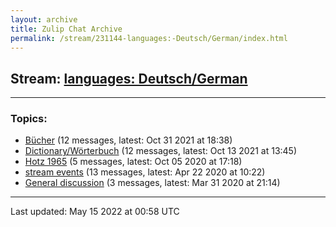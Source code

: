 ```yaml
---
layout: archive
title: Zulip Chat Archive
permalink: /stream/231144-languages:-Deutsch/German/index.html
---
```


## Stream: [languages: Deutsch/German](https://mattecapu.github.io/ct-zulip-archive/stream/231144-languages:-Deutsch/German/index.html)
---

### Topics:

* [Bücher](topic/topic_B.C3.BCcher.html) (12 messages, latest: Oct 31 2021 at 18:38)
* [Dictionary/Wörterbuch](topic/topic_Dictionary.2FW.C3.B6rterbuch.html) (12 messages, latest: Oct 13 2021 at 13:45)
* [Hotz 1965](topic/topic_Hotz.201965.html) (5 messages, latest: Oct 05 2020 at 17:18)
* [stream events](topic/topic_stream.20events.html) (13 messages, latest: Apr 22 2020 at 10:22)
* [General discussion](topic/topic_General.20discussion.html) (3 messages, latest: Mar 31 2020 at 21:14)

<hr><p>Last updated: May 15 2022 at 00:58 UTC</p>